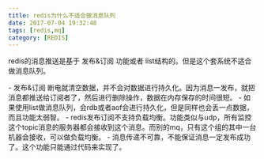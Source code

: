 ```yaml
---
title: redis为什么不适合做消息队列
date: 2017-07-04 19:32:48
tags: [redis,mq]
category: [REDIS]
---
```


redis的消息推送是基于 发布&订阅 功能或者 list结构的。但是这个套系统不适合做消息队列。
<!--more-->

- 发布&订阅 断电就清空数据，并不会对数据进行持久化。因为消息一发布，就把消息都推送给订阅者了，然后进行删除操作，数据在内存保存的时间很短。
- 如果使用list做消息队列，会rdb或者aof会进行持久化，但是同样也会丢一点数据，而且功能太弱智。
- redis发布订阅不支持负载均衡。功能类似与udp，所有监控这个topic消息的服务器都会接收到这个消息。而别的mq，只有这个组的其中一台机器会接收，可以做负载均衡。
- 消息传递不可靠，不能保证消息一定发布成功了。这个功能只能通过代码来实现了。